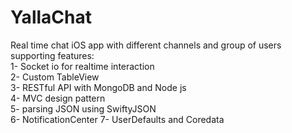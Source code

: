# YallaChat
Real time chat iOS app with different channels and group of users supporting features:   
1- Socket io for realtime interaction   
2- Custom TableView   
3- RESTful API with MongoDB and Node js  
4- MVC design pattern  
5- parsing JSON using SwiftyJSON   
6- NotificationCenter
7- UserDefaults and Coredata
